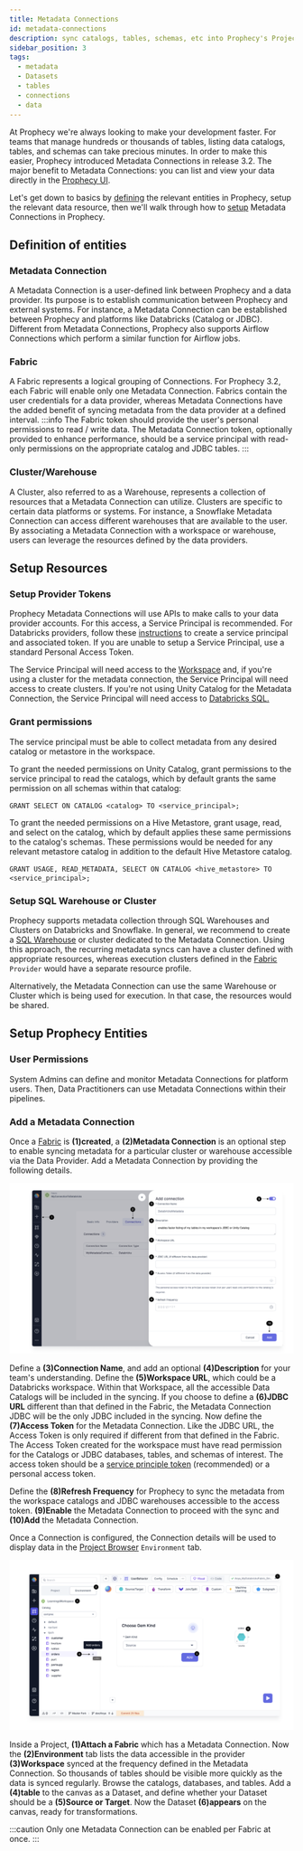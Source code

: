 ```yaml
---
title: Metadata Connections
id: metadata-connections
description: sync catalogs, tables, schemas, etc into Prophecy's Project viewer
sidebar_position: 3
tags:
  - metadata
  - Datasets
  - tables
  - connections
  - data
---
```


At Prophecy we're always looking to make your development faster. For teams that manage hundreds or thousands of tables, listing data catalogs, tables, and schemas can take precious minutes. In order to make this easier, Prophecy introduced Metadata Connections in release 3.2. The major benefit to Metadata Connections: you can list and view your data directly in the [Prophecy UI](/docs/concepts/project/project.md#Environment-tab).

Let's get down to basics by [defining](#definition-of-entities) the relevant entities in Prophecy, setup the relevant data resource, then we'll walk through how to [setup](/#setup-resources) Metadata Connections in Prophecy.

## Definition of entities

### Metadata Connection

A Metadata Connection is a user-defined link between Prophecy and a data provider. Its purpose is to establish communication between Prophecy and external systems. For instance, a Metadata Connection can be established between Prophecy and platforms like Databricks (Catalog or JDBC). Different from Metadata Connections, Prophecy also supports Airflow Connections which perform a similar function for Airflow jobs.

### Fabric

A Fabric represents a logical grouping of Connections. For Prophecy 3.2, each Fabric will enable only one Metadata Connection. Fabrics contain the user credentials for a data provider, whereas Metadata Connections have the added benefit of syncing metadata from the data provider at a defined interval.
:::info
The Fabric token should provide the user's personal permissions to read / write data.
The Metadata Connection token, optionally provided to enhance performance, should be a service principal with read-only permissions on the appropriate catalog and JDBC tables.
:::

### Cluster/Warehouse

A Cluster, also referred to as a Warehouse, represents a collection of resources that a Metadata Connection can utilize. Clusters are specific to certain data platforms or systems. For instance, a Snowflake Metadata Connection can access different warehouses that are available to the user. By associating a Metadata Connection with a workspace or warehouse, users can leverage the resources defined by the data providers.

## Setup Resources

### Setup Provider Tokens

Prophecy Metadata Connections will use APIs to make calls to your data provider accounts. For this access, a Service Principal is recommended. For Databricks providers, follow these [instructions](https://docs.databricks.com/en/dev-tools/service-principals.html#provision-a-service-principal-for-databricks-automation---databricks-ui) to create a service principal and associated token. If you are unable to setup a Service Principal, use a standard Personal Access Token.

The Service Principal will need access to the [Workspace](https://docs.databricks.com/en/security/auth-authz/access-control/enable-access-control.html#enable-access-control-for-workspace-objects) and, if you're using a cluster for the metadata connection, the Service Principal will need access to create clusters. If you're not using Unity Catalog for the Metadata Connection, the Service Principal will need access to [Databricks SQL.](https://docs.databricks.com/en/sql/admin/index.html#grant-user-access-to-databricks-sql)

### Grant permissions

The service principal must be able to collect metadata from any desired catalog or metastore in the workspace.

To grant the needed permissions on Unity Catalog, grant permissions to the service principal to read the catalogs, which by default grants the same permission on all schemas within that catalog:

```
GRANT SELECT ON CATALOG <catalog> TO <service_principal>;
```

To grant the needed permissions on a Hive Metastore, grant usage, read, and select on the catalog, which by default applies these same permissions to the catalog's schemas. These permissions would be needed for any relevant metastore catalog in addition to the default Hive Metastore catalog.

```
GRANT USAGE, READ_METADATA, SELECT ON CATALOG <hive_metastore> TO <service_principal>;
```

### Setup SQL Warehouse or Cluster

Prophecy supports metadata collection through SQL Warehouses and Clusters on Databricks and Snowflake. In general, we recommend to create a [SQL Warehouse](https://docs.databricks.com/en/sql/admin/create-sql-warehouse.html#create-a-sql-warehouse) or cluster dedicated to the Metadata Connection. Using this approach, the recurring metadata syncs can have a cluster defined with appropriate resources, whereas execution clusters defined in the [Fabric](/docs/concepts/fabrics/fabrics.md) `Provider` would have a separate resource profile.

Alternatively, the Metadata Connection can use the same Warehouse or Cluster which is being used for execution. In that case, the resources would be shared.

## Setup Prophecy Entities

### User Permissions

System Admins can define and monitor Metadata Connections for platform users. Then, Data Practitioners can use Metadata Connections within their pipelines.

### Add a Metadata Connection

Once a [Fabric](/docs/administration/Spark-fabrics/databricks/databricks.md) is **(1)created**, a **(2)Metadata Connection** is an optional step to enable syncing metadata for a particular cluster or warehouse accessible via the Data Provider. Add a Metadata Connection by providing the following details.

![CreateConnection](./img/1-create-connection.png)

Define a **(3)Connection Name**, and add an optional **(4)Description** for your team's understanding. Define the **(5)Workspace URL**, which could be a Databricks workspace. Within that Workspace, all the accessible Data Catalogs will be included in the syncing. If you choose to define a **(6)JDBC URL** different than that defined in the Fabric, the Metadata Connection JDBC will be the only JDBC included in the syncing. Now define the **(7)Access Token** for the Metadata Connection. Like the JDBC URL, the Access Token is only required if different from that defined in the Fabric. The Access Token created for the workspace must have read permission for the Catalogs or JDBC databases, tables, and schemas of interest. The access token should be a [service principle token](https://docs.databricks.com/en/administration-guide/users-groups/service-principals.html#manage-service-principals-in-your-account) (recommended) or a personal access token.

Define the **(8)Refresh Frequency** for Prophecy to sync the metadata from the workspace catalogs and JDBC warehouses accessible to the access token. **(9)Enable** the Metadata Connection to proceed with the sync and **(10)Add** the Metadata Connection.

Once a Connection is configured, the Connection details will be used to display data in the [Project Browser](/docs/concepts/project/project.md#project-browser) `Environment` tab.

![AddGem](./img/2-add-gem.png)

Inside a Project, **(1)Attach a Fabric** which has a Metadata Connection. Now the **(2)Environment** tab lists the data accessible in the provider **(3)Workspace** synced at the frequency defined in the Metadata Connection. So thousands of tables should be visible more quickly as the data is synced regularly. Browse the catalogs, databases, and tables. Add a **(4)table** to the canvas as a Dataset, and define whether your Dataset should be a **(5)Source or Target**. Now the Dataset **(6)appears** on the canvas, ready for transformations.

:::caution
Only one Metadata Connection can be enabled per Fabric at once.
:::
